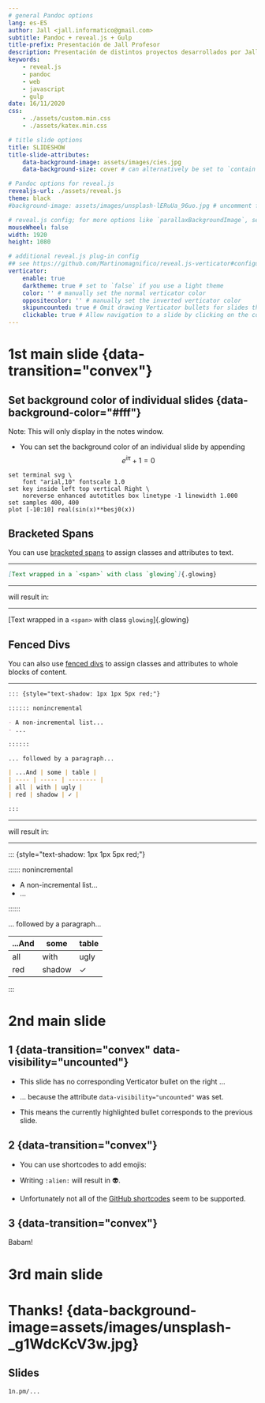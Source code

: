 ```yaml
---
# general Pandoc options
lang: es-ES
author: Jall <jall.informatico@gmail.com>
subtitle: Pandoc + reveal.js + Gulp
title-prefix: Presentación de Jall Profesor
description: Presentación de distintos proyectos desarrollados por Jall Profesor
keywords:
    - reveal.js
    - pandoc
    - web
    - javascript
    - gulp
date: 16/11/2020
css:
    - ./assets/custom.min.css
    - ./assets/katex.min.css

# title slide options
title: SLIDESHOW
title-slide-attributes:
    data-background-image: assets/images/cies.jpg
    data-background-size: cover # can alternatively be set to `contain` for letterboxing

# Pandoc options for reveal.js
revealjs-url: ./assets/reveal.js
theme: black
#background-image: assets/images/unsplash-lERuUa_96uo.jpg # uncomment for the same background image on every slide

# reveal.js config; for more options like `parallaxBackgroundImage`, see https://revealjs.com/config/
mouseWheel: false
width: 1920
height: 1080

# additional reveal.js plug-in config
## see https://github.com/Martinomagnifico/reveal.js-verticator#configuration
verticator:
    enable: true
    darktheme: true # set to `false` if you use a light theme
    color: '' # manually set the normal verticator color
    oppositecolor: '' # manually set the inverted verticator color
    skipuncounted: true # Omit drawing Verticator bullets for slides that have `data-visibility="uncounted"` set?
    clickable: true # Allow navigation to a slide by clicking on the corresponding Verticator bullet?
---
```


# 1st main slide {data-transition="convex"}

## Set background color of individual slides {data-background-color="#fff"}

Note:
This will only display in the notes window.

- You can set the background color of an individual slide by appending
$$e^{iπ} + 1 = 0$$
~~~{.gnuplot im_fmt="svg" im_out="img" im_dir="assets/images/pd"}
set terminal svg \
    font "arial,10" fontscale 1.0
set key inside left top vertical Right \
    noreverse enhanced autotitles box linetype -1 linewidth 1.000
set samples 400, 400
plot [-10:10] real(sin(x)**besj0(x))
~~~

## Bracketed Spans

You can use [bracketed spans](https://pandoc.org/MANUAL.html#extension-bracketed_spans) to assign classes and attributes to text.

---

```md
[Text wrapped in a `<span>` with class `glowing`]{.glowing}
```

---

will result in:

---

[Text wrapped in a `<span>` with class `glowing`]{.glowing}

## Fenced Divs

You can also use [fenced divs](https://pandoc.org/MANUAL.html#extension-fenced_divs) to assign classes and attributes to whole blocks of content.

---

```md
::: {style="text-shadow: 1px 1px 5px red;"}

:::::: nonincremental

- A non-incremental list...
- ...

::::::

... followed by a paragraph...

| ...And | some | table |
| ---- | ----- | -------- |
| all | with | ugly |
| red | shadow | ✓ |

:::
```

---

will result in:

---

::: {style="text-shadow: 1px 1px 5px red;"}

:::::: nonincremental

- A non-incremental list...
- ...

::::::

... followed by a paragraph...

| ...And | some | table |
| ---- | ----- | -------- |
| all | with | ugly |
| red | shadow | ✓ |

:::


# 2nd main slide

## 1 {data-transition="convex" data-visibility="uncounted"}

- This slide has no corresponding Verticator bullet on the right ...

- ... because the attribute `data-visibility="uncounted"` was set.

- This means the currently highlighted bullet corresponds to the previous slide.

## 2 {data-transition="convex"}

- You can use shortcodes to add emojis:

- Writing `:alien:` will result in :alien:.

- Unfortunately not all of the [GitHub shortcodes](https://github.com/ikatyang/emoji-cheat-sheet#readme) seem to be supported.

## 3 {data-transition="convex"}

Babam!

# 3rd main slide

# Thanks! {data-background-image=assets/images/unsplash-_g1WdcKcV3w.jpg}

## Slides

`1n.pm/...`

